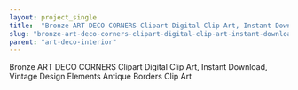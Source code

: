 ```yaml
---
layout: project_single
title:  "Bronze ART DECO CORNERS Clipart Digital Clip Art, Instant Download, Vintage Design Elements Antique Borders Clip Art"
slug: "bronze-art-deco-corners-clipart-digital-clip-art-instant-download-vintage-design-elements-antique-borders"
parent: "art-deco-interior"
---
```

Bronze ART DECO CORNERS Clipart Digital Clip Art, Instant Download, Vintage Design Elements Antique Borders Clip Art